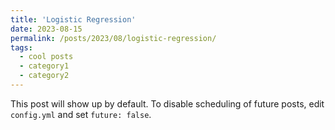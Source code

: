 ```yaml
---
title: 'Logistic Regression'
date: 2023-08-15
permalink: /posts/2023/08/logistic-regression/
tags:
  - cool posts
  - category1
  - category2
---
```


This post will show up by default. To disable scheduling of future posts, edit `config.yml` and set `future: false`. 
